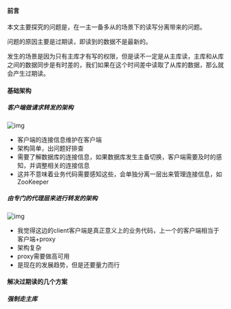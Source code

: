#### 前言

本文主要探究的问题是，在一主一备多从的场景下的读写分离带来的问题。

问题的原因主要是过期读，即读到的数据不是最新的。

发生的场景是因为只有主库才有写的权限，但是读不一定是从主库读，主库和从库之间的数据同步是有时差的，我们如果在这个时间差中读取了从库的数据，那么就会产生过期读。



#### 基础架构

##### 客户端做请求转发的架构

![img](https://static001.geekbang.org/resource/image/13/aa/1334b9c08b8fd837832fdb2d82e6b0aa.png)

- 客户端的连接信息维护在客户端
- 架构简单，出问题好排查
- 需要了解数据库的连接信息，如果数据库发生主备切换，客户端需要及时的感知，并调整相关的连接信息
- 这并不意味着业务代码需要感知这些，会单独分离一层出来管理连接信息，如ZooKeeper

##### 由专门的代理层来进行转发的架构

![img](https://static001.geekbang.org/resource/image/1b/45/1b1ea74a48e1a16409e9b4d02172b945.jpg)

- 我觉得这边的client客户端是真正意义上的业务代码，上一个的客户端相当于客户端+proxy
- 架构复杂
- proxy需要做高可用
- 是现在的发展趋势，但是还要量力而行



#### 解决过期读的几个方案

##### 强制走主库